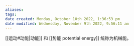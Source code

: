 ```yaml
---
aliases: 
tags: 
date created: Monday, October 10th 2022, 1:36:53 pm
date modified: Wednesday, November 9th 2022, 9:56:11 am
---
```


[[运动#动能|动能]] 和 [[势能 potential energy]] 统称为机械能。
